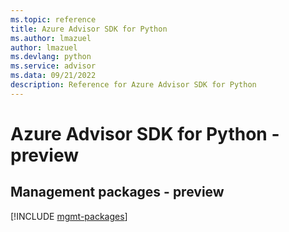 ```yaml
---
ms.topic: reference
title: Azure Advisor SDK for Python
ms.author: lmazuel
author: lmazuel
ms.devlang: python
ms.service: advisor
ms.data: 09/21/2022
description: Reference for Azure Advisor SDK for Python
---
```

# Azure Advisor SDK for Python - preview

## Management packages - preview
[!INCLUDE [mgmt-packages](advisor-mgmt-index.md)]
